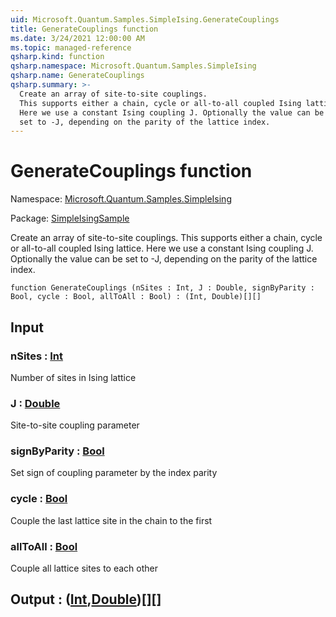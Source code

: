```yaml
---
uid: Microsoft.Quantum.Samples.SimpleIsing.GenerateCouplings
title: GenerateCouplings function
ms.date: 3/24/2021 12:00:00 AM
ms.topic: managed-reference
qsharp.kind: function
qsharp.namespace: Microsoft.Quantum.Samples.SimpleIsing
qsharp.name: GenerateCouplings
qsharp.summary: >-
  Create an array of site-to-site couplings.
  This supports either a chain, cycle or all-to-all coupled Ising lattice.
  Here we use a constant Ising coupling J. Optionally the value can be
  set to -J, depending on the parity of the lattice index.
---
```


# GenerateCouplings function

Namespace: [Microsoft.Quantum.Samples.SimpleIsing](xref:Microsoft.Quantum.Samples.SimpleIsing)

Package: [SimpleIsingSample](https://nuget.org/packages/SimpleIsingSample)


Create an array of site-to-site couplings.This supports either a chain, cycle or all-to-all coupled Ising lattice.Here we use a constant Ising coupling J. Optionally the value can beset to -J, depending on the parity of the lattice index.

```qsharp
function GenerateCouplings (nSites : Int, J : Double, signByParity : Bool, cycle : Bool, allToAll : Bool) : (Int, Double)[][]
```


## Input

### nSites : [Int](xref:microsoft.quantum.lang-ref.int)

Number of sites in Ising lattice


### J : [Double](xref:microsoft.quantum.lang-ref.double)

Site-to-site coupling parameter


### signByParity : [Bool](xref:microsoft.quantum.lang-ref.bool)

Set sign of coupling parameter by the index parity


### cycle : [Bool](xref:microsoft.quantum.lang-ref.bool)

Couple the last lattice site in the chain to the first


### allToAll : [Bool](xref:microsoft.quantum.lang-ref.bool)

Couple all lattice sites to each other



## Output : ([Int](xref:microsoft.quantum.lang-ref.int),[Double](xref:microsoft.quantum.lang-ref.double))[][]

